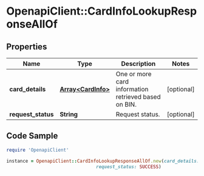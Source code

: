 # OpenapiClient::CardInfoLookupResponseAllOf

## Properties

Name | Type | Description | Notes
------------ | ------------- | ------------- | -------------
**card_details** | [**Array&lt;CardInfo&gt;**](CardInfo.md) | One or more card information retrieved based on BIN. | [optional] 
**request_status** | **String** | Request status. | [optional] 

## Code Sample

```ruby
require 'OpenapiClient'

instance = OpenapiClient::CardInfoLookupResponseAllOf.new(card_details: [{&quot;brand&quot;:&quot;VISA&quot;,&quot;brandProductId&quot;:&quot;VISA BUSINESS&quot;,&quot;cardFunction&quot;:&quot;credit&quot;,&quot;commercialCard&quot;:&quot;CORPORATE&quot;,&quot;issuerCountry&quot;:&quot;DE&quot;,&quot;issuerName&quot;:&quot;First National Bank of Omaha&quot;}],
                                 request_status: SUCCESS)
```


